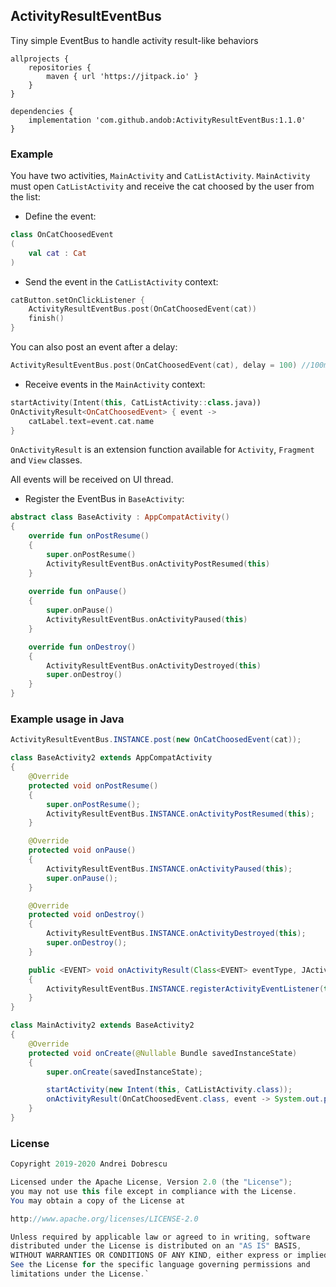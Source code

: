 ## ActivityResultEventBus

Tiny simple EventBus to handle activity result-like behaviors

```
allprojects {
    repositories {
        maven { url 'https://jitpack.io' }
    }
}
```
```
dependencies {
    implementation 'com.github.andob:ActivityResultEventBus:1.1.0'
}
```

### Example

You have two activities, ``MainActivity`` and ``CatListActivity``. ``MainActivity`` must open ``CatListActivity`` and receive the cat choosed by the user from the list:

- Define the event:

```kotlin
class OnCatChoosedEvent
(
    val cat : Cat
)
```

- Send the event in the ``CatListActivity`` context:

```kotlin
catButton.setOnClickListener {
    ActivityResultEventBus.post(OnCatChoosedEvent(cat))
    finish()
}
```

You can also post an event after a delay:

```kotlin
ActivityResultEventBus.post(OnCatChoosedEvent(cat), delay = 100) //100ms
```

- Receive events in the ``MainActivity`` context:

```kotlin
startActivity(Intent(this, CatListActivity::class.java))
OnActivityResult<OnCatChoosedEvent> { event ->
    catLabel.text=event.cat.name
}
```

``OnActivityResult`` is an extension function available for ``Activity``, ``Fragment`` and ``View`` classes.

All events will be received on UI thread.

- Register the EventBus in ``BaseActivity``:

```kotlin
abstract class BaseActivity : AppCompatActivity()
{
    override fun onPostResume()
    {
        super.onPostResume()
        ActivityResultEventBus.onActivityPostResumed(this)
    }
    
    override fun onPause()
    {
        super.onPause()
        ActivityResultEventBus.onActivityPaused(this)
    }

    override fun onDestroy()
    {
        ActivityResultEventBus.onActivityDestroyed(this)
        super.onDestroy()
    }
}
```

### Example usage in Java

```java
ActivityResultEventBus.INSTANCE.post(new OnCatChoosedEvent(cat));
```

```java
class BaseActivity2 extends AppCompatActivity
{
    @Override
    protected void onPostResume()
    {
        super.onPostResume();
        ActivityResultEventBus.INSTANCE.onActivityPostResumed(this);
    }

    @Override
    protected void onPause()
    {
        ActivityResultEventBus.INSTANCE.onActivityPaused(this);
        super.onPause();
    }

    @Override
    protected void onDestroy()
    {
        ActivityResultEventBus.INSTANCE.onActivityDestroyed(this);
        super.onDestroy();
    }

    public <EVENT> void onActivityResult(Class<EVENT> eventType, JActivityResultEventListener<EVENT> eventListener)
    {
        ActivityResultEventBus.INSTANCE.registerActivityEventListener(this, eventType, eventListener);
    }
}
```

```java
class MainActivity2 extends BaseActivity2
{
    @Override
    protected void onCreate(@Nullable Bundle savedInstanceState)
    {
        super.onCreate(savedInstanceState);

        startActivity(new Intent(this, CatListActivity.class));
        onActivityResult(OnCatChoosedEvent.class, event -> System.out.println(event.getCat()));
    }
}
```        

### License

```java
Copyright 2019-2020 Andrei Dobrescu

Licensed under the Apache License, Version 2.0 (the "License");
you may not use this file except in compliance with the License.
You may obtain a copy of the License at

http://www.apache.org/licenses/LICENSE-2.0

Unless required by applicable law or agreed to in writing, software
distributed under the License is distributed on an "AS IS" BASIS,
WITHOUT WARRANTIES OR CONDITIONS OF ANY KIND, either express or implied.
See the License for the specific language governing permissions and
limitations under the License.`
